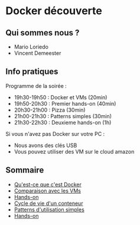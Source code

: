 # Docker découverte

<!-- .slide: class="page-title" -->



## Qui sommes nous ?

<!-- .slide: class="who-are-we" -->

- Mario Loriedo
- Vincent Demeester



## Info pratiques

Programme de la soirée :
- 19h30-19h50 : Docker et VMs (20min)
- 19h50-20h30 : Premier hands-on (40min)
- 20h30-21h00 : Pizza (30min)
- 21h00-21h30 : Patterns simples (30min)
- 21h30-22h30 : Deuxieme hands-on (1h)

Si vous n'avez pas Docker sur votre PC :
- Nous avons des clés USB
- Vous pouvez utiliser des VM sur le cloud amazon




## Sommaire

<!-- .slide: id="master-toc" class="toc" -->

- [Qu'est-ce que c'est Docker](#/0/1)
- [Comparaison avec les VMs](#/0/2)
- [Hands-on](#/0/3)
- [Cycle de vie d'un conteneur](#/0/4)
- [Patterns d'utilisation simples](#/0/5)
- [Hands-on](#/0/6)



